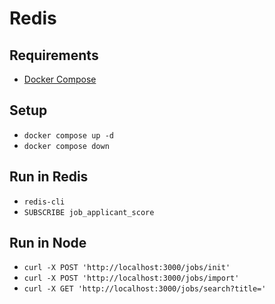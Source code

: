 # Redis

## Requirements

- [Docker Compose](https://docs.docker.com/compose/)

## Setup

- `docker compose up -d`
- `docker compose down`

## Run in Redis

- `redis-cli`
- `SUBSCRIBE job_applicant_score`

## Run in Node

- `curl -X POST 'http://localhost:3000/jobs/init'`
- `curl -X POST 'http://localhost:3000/jobs/import'`
- `curl -X GET 'http://localhost:3000/jobs/search?title='`
